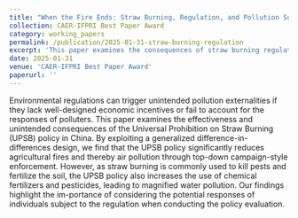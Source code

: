```yaml
---
title: "When the Fire Ends: Straw Burning, Regulation, and Pollution Substitution"
collection: CAER-IFPRI Best Paper Award
category: working_papers
permalink: /publication/2025-01-31-straw-burning-regulation
excerpt: 'This paper examines the consequences of straw burning regulation in China. We find that the regulation reduces burning activities and air pollution. However, farmers responds to the policy by increasing fertilizer and pesticide usage, leading to unintended water pollution.'
date: 2025-01-31
venue: 'CAER-IFPRI Best Paper Award'
paperurl: ''
---
```


Environmental regulations can trigger unintended pollution externalities if they lack well-designed economic incentives or fail to account for the responses of polluters. This paper examines the effectiveness and unintended consequences of the Universal Prohibition on Straw Burning (UPSB) policy in China. By exploiting a generalized difference-in-differences design, we find that the UPSB policy significantly reduces agricultural fires and thereby air pollution through top-down campaign-style enforcement. However, as straw burning is commonly used to kill pests and fertilize the soil, the UPSB policy also increases the use of chemical fertilizers and pesticides, leading to magnified water pollution. Our findings highlight the im-portance of considering the potential responses of individuals subject to the regulation when conducting the policy evaluation. 
